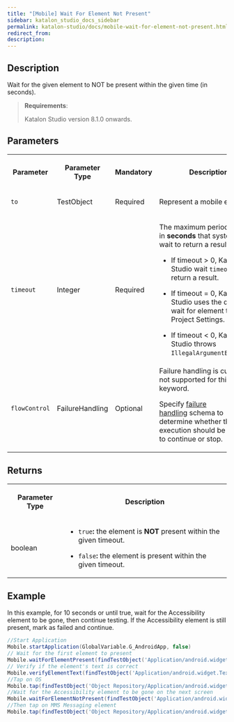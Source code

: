 ```yaml
---
title: "[Mobile] Wait For Element Not Present" 
sidebar: katalon_studio_docs_sidebar
permalink: katalon-studio/docs/mobile-wait-for-element-not-present.html 
redirect_from:
description: 
---
```

## Description

Wait for the given element to NOT be present within the given time (in seconds).

>**Requirements**:
>
> Katalon Studio version 8.1.0 onwards.

## Parameters

<table data-number-column="false"><colgroup><col /><col /><col /><col /></colgroup>
<tbody>
	<tr>
		<th colspan="1" rowspan="1" data-colwidth="176">
			<div tabindex="0">
				<p data-renderer-start-pos="1550"><strong data-renderer-mark="true">Parameter</strong></p>
			</div>
		</th>
		<th colspan="1" rowspan="1" data-colwidth="174">
			<div tabindex="0">
				<p data-renderer-start-pos="1563"><strong data-renderer-mark="true">Parameter Type</strong></p>
			</div>
		</th>
		<th colspan="1" rowspan="1" data-colwidth="133">
			<div tabindex="0">
				<p data-renderer-start-pos="1581"><strong data-renderer-mark="true">Mandatory</strong></p>
			</div>
		</th>
		<th colspan="1" rowspan="1" data-colwidth="477">
			<div tabindex="0">
				<p data-renderer-start-pos="1594"><strong data-renderer-mark="true">Description</strong></p>
			</div>
		</th>
	</tr>
	<tr>
		<td colspan="1" rowspan="1" data-colwidth="176">
			<p data-renderer-start-pos="1611"><code data-renderer-mark="true">to</code></p>
		</td>
		<td colspan="1" rowspan="1" data-colwidth="174">
			<p data-renderer-start-pos="1617">TestObject</p>
		</td>
		<td colspan="1" rowspan="1" data-colwidth="133">
			<p data-renderer-start-pos="1631">Required</p>
		</td>
		<td colspan="1" rowspan="1" data-colwidth="477">
			<p data-renderer-start-pos="1638">Represent a mobile element.</p>
		</td>
	</tr>
	<tr>
		<td colspan="1" rowspan="1" data-colwidth="176">
			<p data-renderer-start-pos="1671"><code data-renderer-mark="true">timeout</code></p>
		</td>
		<td colspan="1" rowspan="1" data-colwidth="174">
			<p data-renderer-start-pos="1682">Integer</p>
		</td>
		<td colspan="1" rowspan="1" data-colwidth="133">
			<p data-renderer-start-pos="1693">Required</p>
		</td>
		<td colspan="1" rowspan="1" data-colwidth="477">
			<p data-renderer-start-pos="1700">The maximum period of time in <strong data-renderer-mark="true">seconds</strong> that system will wait to return a result.</p>
			<ul data-indent-level="1">
				<li>
					<p data-renderer-start-pos="1783">If timeout &gt; 0, Katalon Studio wait <code data-renderer-mark="true">timeout</code> to return a result.</p>
				</li>
				<li>
					<p data-renderer-start-pos="1837">If timeout = 0, Katalon Studio uses the default wait for element timeout in Project Settings.</p>
				</li>
				<li>
					<p data-renderer-start-pos="1922">If timeout &lt; 0, Katalon Studio throws <code data-renderer-mark="true">IllegalArgumentException</code>.</p>
				</li>
			</ul>
		</td>
	</tr>
	<tr>
		<td colspan="1" rowspan="1" data-colwidth="176">
			<p data-renderer-start-pos="1981"><code data-renderer-mark="true">flowControl</code></p>
		</td>
		<td colspan="1" rowspan="1" data-colwidth="174">
			<p data-renderer-start-pos="1996">FailureHandling</p>
		</td>
		<td colspan="1" rowspan="1" data-colwidth="133">
			<p data-renderer-start-pos="2015">Optional</p>
		</td>
		<td colspan="1" rowspan="1" data-colwidth="477">
			<div>
				<div>Failure handling is currently not supported for this mobile keyword.</div>
			</div>
			<p data-renderer-start-pos="2021">Specify&nbsp;<a title="https://docs.katalon.com/x/qAAM" href="https://docs.katalon.com/x/qAAM" data-renderer-mark="true">failure handling</a>&nbsp;schema to determine whether the execution should be allowed to continue or stop.</p>
		</td>
	</tr>
</tbody>
</table>

## Returns

<table data-number-column="false"><colgroup><col /><col /></colgroup>
<tbody>
	<tr>
		<th colspan="1" rowspan="1" data-colwidth="480">
			<div tabindex="0">
				<p data-renderer-start-pos="2146"><strong data-renderer-mark="true">Parameter Type</strong></p>
				<figure></figure>
			</div>
		</th>
		<th colspan="1" rowspan="1" data-colwidth="480">
			<div tabindex="0">
				<p data-renderer-start-pos="2164"><strong data-renderer-mark="true">Description</strong></p>
				<figure></figure>
			</div>
		</th>
	</tr>
	<tr>
		<td colspan="1" rowspan="1" data-colwidth="480">
			<p data-renderer-start-pos="2181">boolean</p>
		</td>
		<td colspan="1" rowspan="1" data-colwidth="480">
			<ul data-indent-level="1">
				<li>
					<p data-renderer-start-pos="2194"><code data-renderer-mark="true">true</code><strong data-renderer-mark="true">:</strong>&nbsp;the element is <strong data-renderer-mark="true">NOT</strong> present within the given timeout.</p>
				</li>
				<li>
					<p data-renderer-start-pos="2256"><code data-renderer-mark="true">false</code><strong data-renderer-mark="true">:&nbsp;</strong>the element is present within the given timeout.</p>
				</li>
			</ul>
		</td>
	</tr>
</tbody>
</table>

## Example

In this example, for 10 seconds or until true, wait for the Accessibility element to be gone, then continue testing. If the Accessibility element is still present, mark as failed and continue.

```groovy
//Start Application
Mobile.startApplication(GlobalVariable.G_AndroidApp, false)
// Wait for the first element to present 
Mobile.waitForElementPresent(findTestObject('Application/android.widget.TextView - Accessibility'), 10)
// Verify if the element's text is correct
Mobile.verifyElementText(findTestObject('Application/android.widget.TextView - Accessibility'), 'Accessibility', FailureHandling.CONTINUE_ON_FAILURE)
//Tap on OS
Mobile.tap(findTestObject('Object Repository/Application/android.widget.TextView - OS'), 0)
//Wait for the Accessibility element to be gone on the next screen
Mobile.waitForElementNotPresent(findTestObject('Application/android.widget.TextView - Accessibility'), 10)
//Then tap on MMS Messaging element
Mobile.tap(findTestObject('Object Repository/Application/android.widget.TextView - MMS Messaging '), 0)
```
